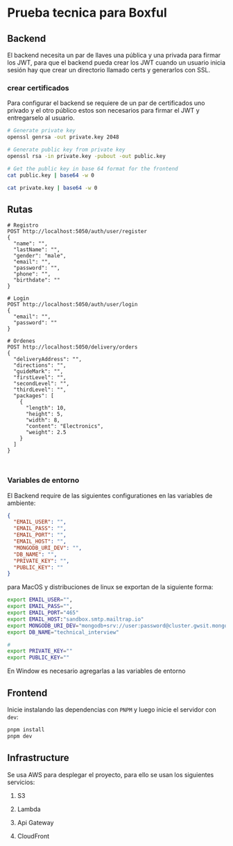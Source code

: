 # Prueba tecnica para Boxful 



## Backend
El backend necesita un par de llaves una pública y una privada para firmar los JWT, 
para que el backend pueda crear los JWT cuando un usuario inicia sesión hay que crear un directorio llamado certs y generarlos con SSL.


### crear certificados

Para configurar el backend se requiere de un par de certificados uno privado y el otro público
estos son necesarios para firmar el JWT y entregarselo al usuario.



```bash 
# Generate private key
openssl genrsa -out private.key 2048

# Generate public key from private key
openssl rsa -in private.key -pubout -out public.key

# Get the public key in base 64 format for the frontend
cat public.key | base64 -w 0

cat private.key | base64 -w 0
```

## Rutas 

```
# Registro
POST http://localhost:5050/auth/user/register
{
  "name": "",
  "lastName": "",
  "gender": "male",
  "email": "",
  "password": "",
  "phone": "",
  "birthdate": ""
}

# Login
POST http://localhost:5050/auth/user/login
{
  "email": "",
  "password": ""
}

# Ordenes
POST http://localhost:5050/delivery/orders
{
  "deliveryAddress": "",
  "directions": "",
  "guideMark": "",
  "firstLevel": "",
  "secondLevel": "",
  "thirdLevel": "",
  "packages": [
    {
      "length": 10,
      "height": 5,
      "width": 8,
      "content": "Electronics",
      "weight": 2.5
    }
  ]
}



```


### Variables de entorno
El Backend require de las siguientes configurationes en las variables de ambiente:

```json
{
  "EMAIL_USER": "",
  "EMAIL_PASS": "",
  "EMAIL_PORT": "",
  "EMAIL_HOST": "",
  "MONGODB_URI_DEV": "",
  "DB_NAME": "",
  "PRIVATE_KEY": "",
  "PUBLIC_KEY": ""
}
```


para MacOS y distribuciones de linux se exportan de la siguiente forma:

```bash
export EMAIL_USER="",
export EMAIL_PASS="",
export EMAIL_PORT="465"
export EMAIL_HOST:"sandbox.smtp.mailtrap.io"
export MONGODB_URI_DEV="mongodb+srv://user:password@cluster.gwsit.mongodb.net",
export DB_NAME="technical_interview"

# 
export PRIVATE_KEY=""
export PUBLIC_KEY=""

```

En Window es necesario agregarlas a las variables de entorno



## Frontend
Inicie instalando las dependencias con `PNPM` y luego inicie el servidor con `dev`:

```bash
pnpm install
pnpm dev
```


## Infrastructure

Se usa AWS para desplegar el proyecto, para ello se usan los siguientes servicios:

1. S3

2. Lambda

3. Api Gateway

4. CloudFront
